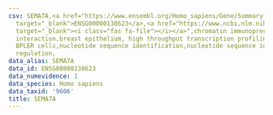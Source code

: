 ```yaml
---
csv: SEMA7A,<a href="https://www.ensembl.org/Homo_sapiens/Gene/Summary?db=core;g=ENSG00000138623"
  target="_blank">ENSG00000138623</a>,<a href="https://www.ncbi.nlm.nih.gov/pubmed/22863008"
  target="_blank"><i class="fas fa-file"></i></a>",chromatin immunoprecipitation assay,direct
  interaction,breast epithelium, high throughput transcription profiling by microarray,
  BPLER cells,nucleotide sequence identification,nucleotide sequence identification,transcriptional
  regulation,
data_alias: SEMA7A
data_id: ENSG00000138623
data_numevidence: 1
data_species: Homo sapiens
data_taxid: '9606'
title: SEMA7A
---
```

